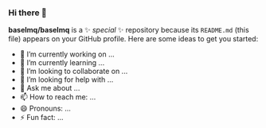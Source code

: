 ### Hi there 👋



**baselmq/baselmq** is a ✨ _special_ ✨ repository because its `README.md` (this file) appears on your GitHub profile.
Here are some ideas to get you started:
<img src ="[68747470733a2f2f7265732e636c6f7564696e6172792e636f6d2f7375706572666f6c696f2f696d6167652f75706c6f61642f76313632303638393937392f363837343734373037333361326632663639326537303639366536393664363732653633366636643266366](https://github.com/baselmq/baselmq/assets/75625539/14d8fe62-17f5-4a4e-bcaf-45abbdb783e5)" alt ="">
- 🔭 I’m currently working on ...
- 🌱 I’m currently learning ...
- 👯 I’m looking to collaborate on ...
- 🤔 I’m looking for help with ...
- 💬 Ask me about ...
- 📫 How to reach me: ...
- 😄 Pronouns: ...
- ⚡ Fun fact: ...

